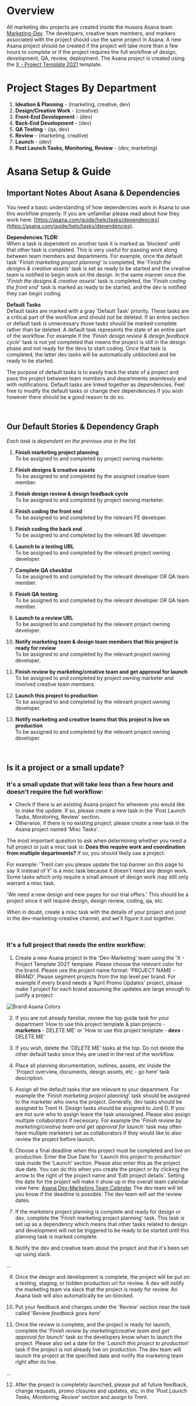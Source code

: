 # Overview

All marketing dev projects are created inside 
the musora Asana team [Marketing-Dev](https://app.Asana.com/0/1199995198037877/overview).
The developers, creative team members, and markers associated with the project 
should use the same project in Asana. A new Asana project should be created if the project
will take more than a few hours to complete or if the project requires the full workflow 
of design, development, QA, review, deployment. The Asana project is created using the 
[X - Project Template 2021](https://app.asana.com/0/1199995198037881/list) template.

# Project Stages By Department

1. **Ideation & Planning** - (marketing, creative, dev)
1. **Design/Creative Work** - (creative)
1. **Front-End Development** - (dev)
1. **Back-End Development** - (dev)
1. **QA Testing** - (qa, dev)
1. **Review** - (marketing, creative)
1. **Launch** - (dev)
1. **Post Launch Tasks, Monitoring, Review** - (dev, marketing)

# Asana Setup & Guide

## Important Notes About Asana & Dependencies
You need a basic understanding of how dependencies work in Asana to use 
this workflow properly. If you are unfamiliar please read about how they work here: 
[https://asana.com/guide/help/tasks/dependencies](https://asana.com/guide/help/tasks/dependencies).  
  
**Dependencies TLDR:**   
When a task is dependent on another task it is marked as 'blocked' 
until that other task is completed. This is very useful for passing work along between team members
and departments. For example, once the default task '_Finish marketing project planning_' is completed,
the '_Finish the designs & creative assets_' task is set as ready to be started and the creative team is 
notified to begin work on the design. In the same manner once the '_Finish the designs & creative assets_' task
is completed, the '_Finish coding the front end_' task is marked as ready to be started, and the dev
is notified they can begin coding.

**Default Tasks**  
Default tasks are marked with a gray 'Default Task' priority. These tasks are a critical part of the workflow and should
not be deleted. If an entire section or default task is unnecessary those tasks should be marked complete rather than
be deleted. A default task represents the state of an entire
part of the workflow. For example if the '_Finish design review & design feedback cycle_' task is not yet completed 
that means the project is still in the design phase and not ready for the devs to start coding. 
Once that task is completed, the latter dev tasks will be automatically unblocked and be ready to be started.  
  
The purpose of default tasks is to easily track the state of a project and pass the project between team members 
and departments seamlessly and with notifications. Default tasks are linked together as dependencies. Feel free to 
modify the default tasks or change their dependencies if you wish however there should be a good reason to do so.

<br>

## Our Default Stories & Dependency Graph

_Each task is dependent on the previous one in the list._    

1. **Finish marketing project planning**  
To be assigned to and completed by project owning marketer.
     
1. **Finish designs & creative assets**  
To be assigned to and completed by the assigned creative team member.

1. **Finish design review & design feedback cycle**  
To be assigned to and completed by project owning marketer.

1. **Finish coding the front end**  
To be assigned to and completed by the relevant FE developer.

1. **Finish coding the back end**  
To be assigned to and completed by the relevant BE developer.
   
1. **Launch to a testing URL**  
To be assigned to and completed by the relevant project owning developer.
   
1. **Complete QA checklist**  
To be assigned to and completed by the relevant developer OR QA team member.
   
1. **Finish QA testing**  
To be assigned to and completed by the relevant developer OR QA team member.
   
1. **Launch to a review URL**  
To be assigned to and completed by the relevant project owning developer.
   
1. **Notify marketing team & design team members that this project is ready for review**  
To be assigned to and completed by the relevant project owning developer.
   
1. **Finish review by marketing/creative team and get approval for launch**  
To be assigned to and completed by project owning marketer and involved creative team members.

1. **Launch this project to production**  
To be assigned to and completed by the relevant project owning developer.
   
1. **Notify marketing and creative teams that this project is live on production**  
To be assigned to and completed by the relevant project owning developer.

<br>

## Is it a project or a small update?  

### It's a small update that will take less than a few hours and doesn't require the full workflow:
- Check if there is an existing Asana project for wherever you would like to make the update.
  If so, please create a new task in the 'Post Launch Tasks, Monitoring, Review' section.
- Otherwise, if there is no existing project, please create a new task in the Asana project named 
'Misc Tasks'.
  
The most important question to ask when determining whether you need a full project or just a misc task is: 
**Does this require work and coordination from multiple departments?** If so, you should likely use a project.  

For example: 'Trent can you please update the top banner on this page to say X instead of Y' is a misc task because
it doesn't need any design work. Some tasks which only require a small amount of design work may still only warrant
a misc task.

'We need a new design and new pages for our trial offers.' This should be a project since it will require design,
design review, coding, qa, etc.

When in doubt, create a misc task with the details of your project and post in the
dev-marketing-creative channel, and we'll figure it out together.
  
<br>  

### It's a full project that needs the entire workflow:  

1. Create a new Asana project in the 'Dev-Marketing' team using the 'X - Project Template 2021' 
   template. Please choose the relevant color for the brand. Please use the project name format: 'PROJECT NAME - BRAND'.
   Please segment projects from the top level per brand. For example if every brand needs a 'April Promo Updates' 
   project, please make 1 project for each brand assuming the updates are large enough to justify a project 
   
![Brand Asana Colors](../images/brand-asana-colors.jpg)
   
2. If you are not already familiar, review the top guide task for your department 
   'How to use this project template & plan projects - **marketers** - DELETE ME' or 
   'How to use this project template - **devs** - DELETE ME'
   
3. If you wish, delete the 'DELETE ME' tasks at the top. Do not delete the other default tasks since they are used in the rest of the
workflow.
   
4. Place all planning documentation, outlines, assets, etc inside the
   'Project overview, documents, design assets, etc - go here' task description.
   
5. Assign all the default tasks that are relevant to your department. For example the 
   '_Finish marketing project planning_' task should be assigned to the marketer who owns the project. Generally,
   dev tasks should be assigned to Trent H. Design tasks should be assigned to Jord D. If you are not sure who to 
   assign leave the task unassigned. Please also assign multiple collaborators if necessary. For example the 
   '_Finish review by marketing/creative team and get approval for launch_' task may often have multiple marketers
   set as collaborators if they would like to also review the project before launch.
   
6. Choose a final deadline when this project must be completed and live on production. Enter the Due Date for 
  'Launch this project to production' task inside the 'Launch' section. Please also enter this as the project due 
  date. You can do this when you create the project or by clicking the arrow to the right of the project name and 
  'Edit project details'. Setting the date for the project will make it show up in the overall team calendar
   view here: [Asana Dev-Marketing Team Calendar](https://app.asana.com/0/1199995198037877/calendar)
   The dev team will let you know if the deadline is possible. The dev team will set the review dates.
   
7. If the marketers project planning is complete and ready for design or dev, complete the 
   'Finish marketing project planning' task. 
   This task is set up as a dependency which means that other tasks 
   related to design and development will not be triggered to be ready to be started 
   until this planning task is marked complete.
   
8. Notify the dev and creative team about the project and that it's been set up using slack.

...

9. Once the design and development is complete, the project will be put on a testing, staging, or hidden production
url for review. A dev will notify the marketing team via slack that the project is ready for review. An Asana task
   will also automatically be un-blocked.
   
10. Put your feedback and changes under the 'Review' section near the task called '_Review feedback goes here_'

11. Once the review is complete, and the project is ready for launch, complete the 
   '_Finish review by marketing/creative team and get approval for launch_' task so the developers know when to launch
   the project. Please also set a date for the '_Launch this project to production_' task if the project is not already
   live on production. The dev team will launch the project at the specified date and notify the marketing team right 
   after its live.
   
...

12. After the project is completely launched, please put all future feedback, change requests, 
   promo closures and updates, etc, in the '_Post Launch Tasks, Monitoring, Review_' section and assign to Trent.
